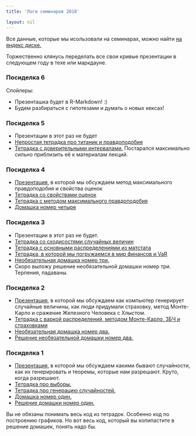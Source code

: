 ```yaml
---
title: 'Логи семинаров 2018'

layout: nil
---
```


Все данные, которые мы исользовали на семинарах, можно найти [на яндекс диске.](https://yadi.sk/d/C3Io-r3m3Uv8hD)

Торжественно клянусь переделать все свои кривые презентации в следующем году в техе или маркдауне.

### Посиделка 6

Спойлеры:

* Презенташка будет в R-Markdown! :)
* Будем разбираться с гипотезами и думать о новых кексах!

### Посиделка 5

* Презентации в этот раз не будет
* [Непростая тетрадка про титаник и правдоподобие](http://nbviewer.jupyter.org/github/FUlyankin/r_probability/blob/master/end_seminars/sem_5/5.1%20Титаник.ipynb)
* [Тетрадка с доверительными интервалами.](http://nbviewer.jupyter.org/github/FUlyankin/r_probability/blob/master/end_seminars/sem_5/5.2%20Доверительные%20интервалы.ipynb) Постарался максимально сильно приблизить её к материалам лекций.

### Посиделка 4

* [Презентация,](https://github.com/FUlyankin/r_probability/raw/master/end_seminars/sem_4/sem_4.pdf) в которой мы обсуждаем метод максимального правдоподобия и свойства оценок
* [Тетрадка со свойствами оценок](http://nbviewer.jupyter.org/github/FUlyankin/r_probability/blob/master/end_seminars/sem_4/4.1%20Свойства%20оценок%20из%20статистики.ipynb)
* [Тетрадка с методом максимального правдоподобия](http://nbviewer.jupyter.org/github/FUlyankin/r_probability/blob/master/end_seminars/sem_4/4.2%20Правдоподобие.ipynb)
* [Домашка номер четыре](http://nbviewer.jupyter.org/github/FUlyankin/r_probability/blob/master/end_seminars/sem_4/HW_4.ipynb)


### Посиделка 3
* Презентации в этот раз не будет.
* [Тетрадка со сходисостями случайных величин](http://nbviewer.jupyter.org/github/FUlyankin/r_probability/blob/master/end_seminars/sem_3/3.1%20Сходимости.ipynb)
* [Тетрадка с основными распределениями из матстата](http://nbviewer.jupyter.org/github/FUlyankin/r_probability/blob/master/end_seminars/sem_3/3.2%20Распределения%20из%20матстата.ipynb)
* [Тетрадка, в которой мы погружаемся в мир финансов и VaR](http://nbviewer.jupyter.org/github/FUlyankin/r_probability/blob/master/end_seminars/sem_3/3.3%20Резкое%20погружение%20в%20финансовый%20мир.ipynb)
* [Необязательная домашка номер три.](http://nbviewer.jupyter.org/github/FUlyankin/r_probability/blob/master/end_seminars/sem_3/HW_3.ipynb)
* Скоро выложу решение необязательной домашки номер три. Терпения, падаваны.


### Посиделка 2

* [Презентация,](https://github.com/FUlyankin/r_probability/raw/master/end_seminars/sem_2/sem_2.pdf) в которой мы обсуждаем как компьютер генерирует случайные величины, как люди придумали страховку, метод Монте-Карло и сражение Железного Человека с Хлыстом.
* [Тетрадка с варкой распределений, методом Монте-Карло, ЗБЧ и страховками](http://nbviewer.jupyter.org/github/FUlyankin/r_probability/blob/master/end_seminars/sem_2/2.1%20Mote_carlo.ipynb)
* [Необязательная домашка номер два.](http://nbviewer.jupyter.org/github/FUlyankin/r_probability/blob/master/end_seminars/sem_2/HW_2.ipynb)
* [Решение необязательной домашки номер два.](http://nbviewer.jupyter.org/github/FUlyankin/r_probability/blob/master/end_seminars/sem_2/HW_2_solution.ipynb)

### Посиделка 1

* [Презентация,](https://github.com/FUlyankin/r_probability/raw/master/end_seminars/sem_1/sem1.pdf) в которой мы обсуждаем какими бывают случайности, как их генерировать и теоремы, которые нам разрешают. Круто, когда разрешают.
* [Тетрадка про выборы.](http://nbviewer.jupyter.org/github/FUlyankin/r_probability/blob/master/end_seminars/sem_1/1.1%20Elections.ipynb)
* [Тетрадка про генерацию случайностей.](http://nbviewer.jupyter.org/github/FUlyankin/r_probability/blob/master/end_seminars/sem_1/1.2%20Distributions.ipynb)
* [Домашка номер один.](http://nbviewer.jupyter.org/github/FUlyankin/r_probability/blob/master/end_seminars/sem_1/HW_1.ipynb)
* [Решение домашки номер один.](http://nbviewer.jupyter.org/github/FUlyankin/r_probability/blob/master/end_seminars/sem_1/HW_1_solution.ipynb)

Вы не обязаны понимать весь код из тетрадок. Особенно код по построению графиков. Но вот весь код, который вы копипастите в решение домашек, понять надо бы.
